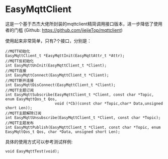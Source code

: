 # EasyMqttClient
这是一个基于杰杰大佬所封装的mqttclient精简调用接口版本，进一步降低了使用者的门槛
(Github: https://github.com/jiejieTop/mqttclient)

使用起来非常简单，只有7个接口，分别是：
```
//MQTT初始化
EasyMqttClient_t *EasyMqttInit(EasyMqttAttr_t *Attr);
//MQTT反初始化
int EasyMqttUnInit(EasyMqttClient_t *Client);
//MQTT连接
int EasyMqttConnect(EasyMqttClient_t *Client);
//MQTT断开连接
int EasyMqttDisConnect(EasyMqttClient_t *Client);
//MQTT主题订阅
int EasyMqttSubscribe(EasyMqttClient_t *Client, const char *Topic, enum EasyMqttQos_t Qos, 
                      void (*Cb)(const char *Topic,char* Data,unsigned short Len));
//MQTT主题解除订阅
int EasyMqttUnsubscribe(EasyMqttClient_t *Client, const char *Topic);
//MQTT主题发布
int EasyMqttPublish(EasyMqttClient_t *Client, const char *Topic, enum EasyMqttQos_t Qos, char *Data, unsigned short Len);
```
具体的使用方式可以参考测试样例: 
```
void EasyMqttTest(void);
```
